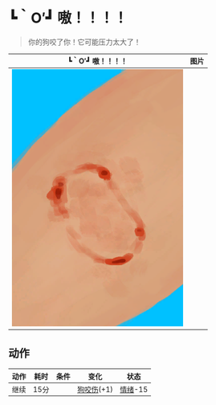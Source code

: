 # ┗｀O′┛ 嗷！！！！  
> 你的狗咬了你！它可能压力太大了！  
  
  ┗｀O′┛ 嗷！！！！  |   图片   
 ----  |  ----:   
   |  ![](Sprite/MacaqueBite.png)   
  
## 动作  
动作  |  耗时  |  条件  |  变化  |  状态  
----  |  ----  |  ----  |  ----  |  ----  
继续<br>  |  15分  |    |  [狗咬伤](W_DogBite.md)(+1)<br>  |  [情绪](Morale.md)-15  

